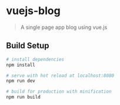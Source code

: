 # vuejs-blog

> A single page app blog using vue.js

## Build Setup

``` bash
# install dependencies
npm install

# serve with hot reload at localhost:8080
npm run dev

# build for production with minification
npm run build

```

